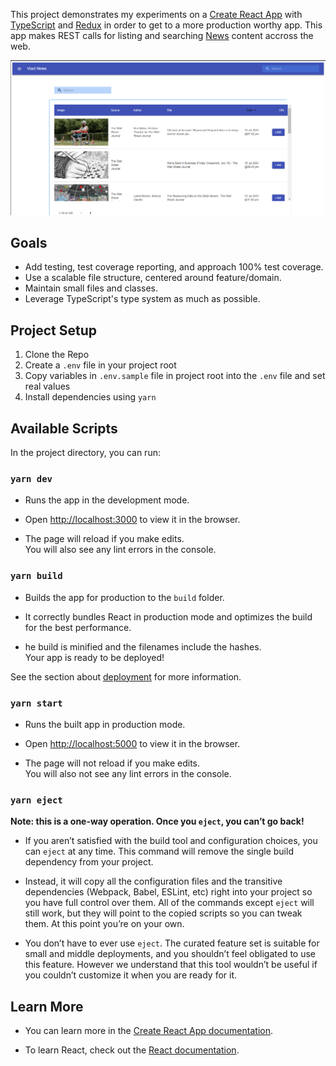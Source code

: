 This project demonstrates my experiments on a [Create React App](https://github.com/facebook/create-react-app) with [TypeScript](https://www.typescriptlang.org/) and [Redux](https://redux.js.org/) in order to get to a more production worthy app. This app makes REST calls for listing and searching [News](https://newsapi.org/) content accross the web.

![](viact_news.png)

## Goals

- Add testing, test coverage reporting, and approach 100% test coverage.
- Use a scalable file structure, centered around feature/domain.
- Maintain small files and classes.
- Leverage TypeScript's type system as much as possible.

## Project Setup
1. Clone the Repo
2. Create a `.env` file in your project root
3. Copy variables in `.env.sample` file in project root into the `.env` file and set real values
4. Install dependencies using `yarn`

## Available Scripts
In the project directory, you can run:

### `yarn dev`

- Runs the app in the development mode.<br>
- Open [http://localhost:3000](http://localhost:3000) to view it in the browser.

- The page will reload if you make edits.<br>
You will also see any lint errors in the console.

### `yarn build`

- Builds the app for production to the `build` folder.<br>
- It correctly bundles React in production mode and optimizes the build for the best performance.

- he build is minified and the filenames include the hashes.<br>
Your app is ready to be deployed!

See the section about [deployment](https://facebook.github.io/create-react-app/docs/deployment) for more information.

### `yarn start`

- Runs the built app in production mode.<br>
- Open [http://localhost:5000](http://localhost:5000) to view it in the browser.

- The page will not reload if you make edits.<br>
You will also not see any lint errors in the console.

### `yarn eject`

**Note: this is a one-way operation. Once you `eject`, you can’t go back!**

- If you aren’t satisfied with the build tool and configuration choices, you can `eject` at any time. This command will remove the single build dependency from your project.

- Instead, it will copy all the configuration files and the transitive dependencies (Webpack, Babel, ESLint, etc) right into your project so you have full control over them. All of the commands except `eject` will still work, but they will point to the copied scripts so you can tweak them. At this point you’re on your own.

- You don’t have to ever use `eject`. The curated feature set is suitable for small and middle deployments, and you shouldn’t feel obligated to use this feature. However we understand that this tool wouldn’t be useful if you couldn’t customize it when you are ready for it.

## Learn More

- You can learn more in the [Create React App documentation](https://facebook.github.io/create-react-app/docs/getting-started).

- To learn React, check out the [React documentation](https://reactjs.org/).
